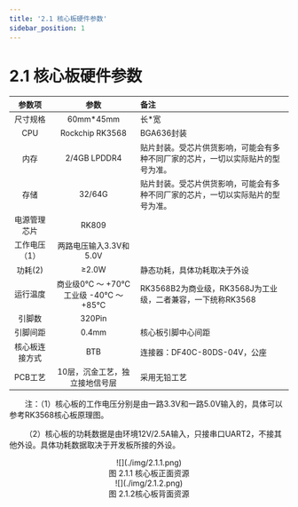```yaml
---
title: '2.1 核心板硬件参数'
sidebar_position: 1
---
```


# 2.1 核心板硬件参数

|   **参数项**   |                 **参数**                  | **备注**                                                     |
| :------------: | :---------------------------------------: | :----------------------------------------------------------- |
|    尺寸规格    |                 60mm*45mm                 | 长*宽                                                        |
|      CPU       |              Rockchip RK3568              | BGA636封装                                                   |
|      内存      |               2/4GB LPDDR4                | 贴片封装。受芯片供货影响，可能会有多种不同厂家的芯片，一切以实际贴片的型号为准。 |
|      存储      |                  32/64G                   | 贴片封装。受芯片供货影响，可能会有多种不同厂家的芯片，一切以实际贴片的型号为准。 |
|  电源管理芯片  |                   RK809                   |                                                              |
| 工作电压（1）  |          两路电压输入3.3V和5.0V           |                                                              |
|    功耗(2)     |                   ≥2.0W                   | 静态功耗，具体功耗取决于外设                                 |
|    运行温度    | 商业级0℃ ～ +70℃<br />工业级 -40℃ ～ +85℃ | RK3568B2为商业级，RK3568J为工业级，二者兼容，一下统称RK3568  |
|     引脚数     |                  320Pin                   |                                                              |
|    引脚间距    |                   0.4mm                   | 核心板引脚中心间距                                           |
| 核心板连接方式 |                    BTB                    | 连接器：DF40C-80DS-04V，公座                                 |
|    PCB工艺     |      10层，沉金工艺，独立接地信号层       | 采用无铅工艺                                                 |

&emsp;&emsp;注：（1）核心板的工作电压分别是由一路3.3V和一路5.0V输入的，具体可以参考RK3568核心板原理图。

&emsp;&emsp;（2）核心板的功耗数据是由环境12V/2.5A输入，只接串口UART2，不接其他外设。具体功耗数据取决于开发板所接的外设。


<center>
![](./img/2.1.1.png)<br />
图 2.1.1 核心板正面资源
</center>

<center>
![](./img/2.1.2.png)<br />
图 2.1.2核心板背面资源
</center>





















